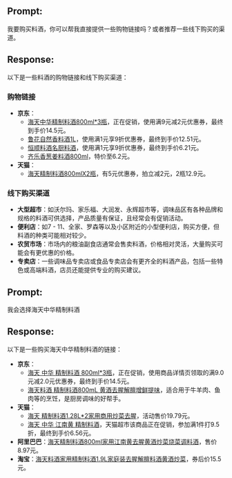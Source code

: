 ## Prompt:
我要购买料酒，你可以帮我直接提供一些购物链接吗？或者推荐一些线下购买的渠道。

## Response:
以下是一些料酒的购物链接和线下购买渠道：

### 购物链接
- **京东**：
    - [海天中华精制料酒800ml*3瓶](https://m.smzdm.com/p/149500444/)，正在促销，使用满9元减2元优惠券，最终到手价14.5元。
    - [鲁花自然香料酒1L](https://m.smzdm.com/p/149857792/)，使用满1元享9折优惠券，最终到手价12.51元。
    - [恒顺料酒名厨料酒](https://m.smzdm.com/p/149734153/)，使用满1元享9折优惠券，最终到手价6.21元。
    - [齐乐香葱姜料酒800ml](https://m.smzdm.com/p/149411287/)，特价至6.2元。
- **天猫**：
    - [海天精制料酒800mlX2瓶](https://m.smzdm.com/p/43474867/)，有5元优惠券，拍立减2元，2瓶12.9元。

### 线下购买渠道
- **大型超市**：如沃尔玛、家乐福、大润发、永辉超市等，调味品区有各种品牌和规格的料酒可供选择，产品质量有保证，且经常会有促销活动。
- **便利店**：如7 - 11、全家、罗森等以及小区附近的小型便利店，购买方便，但料酒的种类可能相对较少。
- **农贸市场**：市场内的粮油副食店通常会售卖料酒，价格相对灵活，大量购买可能会有更优惠的价格。
- **专卖店**：一些调味品专卖店或食品专卖店会有更齐全的料酒产品，包括一些特色或高端料酒，店员还能提供专业的购买建议。

## Prompt:
我会选择海天中华精制料酒

## Response:
以下是一些购买海天中华精制料酒的链接：
- **京东**：
    - [海天 中华 精制料酒 800ml\*3瓶](https://m.smzdm.com/p/149500444/)，正在促销，使用商品详情页领取的满9.0元减2.0元优惠券，最终到手价14.5元。
    - [海天料酒 精制料酒800mL 黄酒去腥解膻增鲜提味](https://m.jd.com/product/10074753059329.html)，适合用于牛羊肉、鱼肉等的烹饪，是厨房调味的好帮手。
- **天猫**：
    - [海天 精制料酒1.28L\*2家用商用炒菜去腥](https://m.smzdm.com/p/149510190/)，活动售价19.79元。
    - [海天 中华 江南黄 精制料酒](https://m.smzdm.com/p/102422232/)，天猫超市该商品正在促销，参加满1件打9.5折，最终到手价6.56元。
- **阿里巴巴**：[海天精制料酒800ml家用江南黄去腥黄酒炒菜烧菜调料酒](https://m.1688.com/offer/795559572244.html)，售价8.97元。
- **淘宝**：[海天料酒家用精制料酒1.9L家庭装去腥解膻料酒黄酒炒菜](https://m.tb.cn/h.5i8Kp4x)，券后价15.5元。
